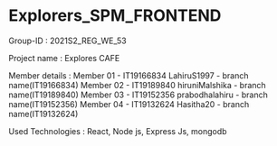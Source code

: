 # Explorers_SPM_FRONTEND

Group-ID : 2021S2_REG_WE_53

Project name : Explores CAFE

Member details : 
  Member 01 - IT19166834 LahiruS1997 - branch name(IT19166834) 
  Member 02 - IT19189840 hiruniMalshika - branch name(IT19189840) 
  Member 03 - IT19152356 prabodhalahiru - branch name(IT19152356) 
  Member 04 - IT19132624 Hasitha20 - branch name(IT19132624)

Used Technologies : React, Node js, Express Js, mongodb
